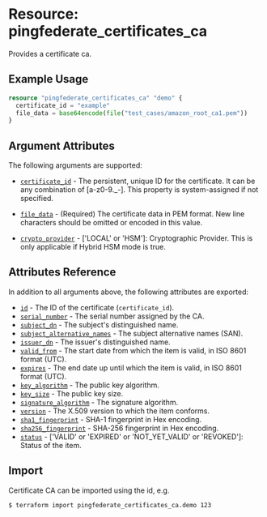 # Resource: pingfederate_certificates_ca

Provides a certificate ca.

## Example Usage
```terraform
resource "pingfederate_certificates_ca" "demo" {
  certificate_id = "example"
  file_data = base64encode(file("test_cases/amazon_root_ca1.pem"))
}
```

## Argument Attributes

The following arguments are supported:

- [`certificate_id`](#certificate_id) -  The persistent, unique ID for the certificate. It can be any combination of [a-z0-9._-]. This property is system-assigned if not specified.

- [`file_data`](#file_data) - (Required) The certificate data in PEM format. New line characters should be omitted or encoded in this value.

- [`crypto_provider`](#crypto_provider) - ['LOCAL' or 'HSM']: Cryptographic Provider. This is only applicable if Hybrid HSM mode is true.

## Attributes Reference

In addition to all arguments above, the following attributes are exported:

- [`id`](#id) - The ID of the certificate (`certificate_id`).
- [`serial_number`](#serial_number) - The serial number assigned by the CA.
- [`subject_dn`](#subject_dn) - The subject's distinguished name.
- [`subject_alternative_names`](#subject_alternative_names) - The subject alternative names (SAN).
- [`issuer_dn`](#issuer_dn) - The issuer's distinguished name.
- [`valid_from`](#valid_from) - The start date from which the item is valid, in ISO 8601 format (UTC).
- [`expires`](#expires) - The end date up until which the item is valid, in ISO 8601 format (UTC).
- [`key_algorithm`](#key_algorithm) - The public key algorithm.
- [`key_size`](#key_size) - The public key size.
- [`signature_algorithm`](#signature_algorithm) - The signature algorithm.
- [`version`](#version) - The X.509 version to which the item conforms.
- [`sha1_fingerprint`](#sha1_fingerprint) - SHA-1 fingerprint in Hex encoding.
- [`sha256_fingerprint`](#sha256_fingerprint) - SHA-256 fingerprint in Hex encoding.
- [`status`](#status) - ['VALID' or 'EXPIRED' or 'NOT_YET_VALID' or 'REVOKED']: Status of the item.

## Import

Certificate CA can be imported using the id, e.g.

```bash
$ terraform import pingfederate_certificates_ca.demo 123
```
